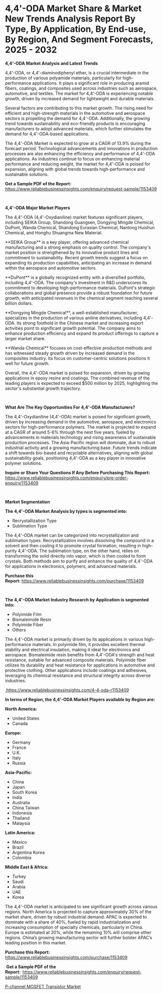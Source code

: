 <p><h1>4,4'-ODA Market Share & Market New Trends Analysis Report By Type, By Application, By End-use, By Region, And Segment Forecasts, 2025 - 2032</h1></p><p><strong>4,4'-ODA Market Analysis and Latest Trends</strong></p>
<p><p>4,4'-ODA, or 4,4'-diaminodiphenyl ether, is a crucial intermediate in the production of various polyamide materials, particularly for high-performance applications. It plays a significant role in producing aramid fibers, coatings, and composites used across industries such as aerospace, automotive, and textiles. The market for 4,4'-ODA is experiencing notable growth, driven by increased demand for lightweight and durable materials.</p><p>Several factors are contributing to this market growth. The rising need for efficient and high-strength materials in the automotive and aerospace sectors is propelling the demand for 4,4'-ODA. Additionally, the growing trend towards sustainability and eco-friendly products is encouraging manufacturers to adopt advanced materials, which further stimulates the demand for 4,4'-ODA-based applications.</p><p>The 4,4'-ODA Market is expected to grow at a CAGR of 13.9% during the forecast period. Technological advancements and innovations in production processes are also enhancing the efficiency and performance of 4,4'-ODA applications. As industries continue to focus on enhancing material performance and reducing weight, the market for 4,4'-ODA is poised for expansion, aligning with global trends towards high-performance and sustainable solutions.</p></p>
<p><strong>Get a Sample PDF of the Report:&nbsp;</strong> <a href="https://www.reliablebusinessinsights.com/enquiry/request-sample/1153409?utm_campaign=2274&utm_medium=2&utm_source=Github&utm_content=ia&utm_term=26032025&utm_id=44-oda">https://www.reliablebusinessinsights.com/enquiry/request-sample/1153409</a></p>
<p>&nbsp;</p>
<p><strong>4,4'-ODA Major Market Players</strong></p>
<p><p>The 4,4'-ODA (4,4'-Oxydianiline) market features significant players, including SEIKA Group, Shandong Guangsen, Dongying Mingde Chemical, DuPont, Wanda Chemical, Shandong Eurasian Chemical, Nantong Huishun Chemical, and Honghu Shuangma New Material. </p><p>**SEIKA Group** is a key player, offering advanced chemical manufacturing and a strong emphasis on quality control. The company's market position is strengthened by its innovative product lines and commitment to sustainability. Recent growth trends suggest a focus on expanding its production capabilities, anticipating an increase in demand within the aerospace and automotive sectors.</p><p>**DuPont** is a globally recognized entity with a diversified portfolio, including 4,4'-ODA. The company's investment in R&D underscores its commitment to developing high-performance materials. DuPont's strategic collaborations and global presence provide a robust foundation for future growth, with anticipated revenues in the chemical segment reaching several billion dollars.</p><p>**Dongying Mingde Chemical**, a well-established manufacturer, specializes in the production of various aniline derivatives, including 4,4'-ODA. Its strong foothold in the Chinese market and increasing export activities point to significant growth potential. The company aims to enhance production efficiency and expand its product offerings to capture a larger market share.</p><p>**Wanda Chemical** focuses on cost-effective production methods and has witnessed steady growth driven by increased demand in the composites industry. Its focus on customer-centric solutions positions it well for future growth.</p><p>Overall, the 4,4'-ODA market is poised for expansion, driven by growing applications in epoxy resins and coatings. The combined revenue of the leading players is expected to exceed $500 million by 2025, highlighting the sector's substantial growth trajectory.</p></p>
<p>&nbsp;</p>
<p><strong>What Are The Key Opportunities For 4,4'-ODA Manufacturers?</strong></p>
<p><p>The 4,4'-Oxydianiline (4,4'-ODA) market is poised for significant growth, driven by increasing demand in the automotive, aerospace, and electronics sectors for high-performance polymers. The market is projected to expand at a CAGR of around 5-6% through the next five years, fueled by advancements in materials technology and rising awareness of sustainable production processes. The Asia-Pacific region will dominate, due to robust industrial activity and a growing manufacturing base. Future trends indicate a shift towards bio-based and recyclable alternatives, aligning with global sustainability goals, positioning 4,4'-ODA as a key player in innovative polymer solutions.</p></p>
<p><strong>Inquire or Share Your Questions If Any Before Purchasing This Report:</strong> <a href="https://www.reliablebusinessinsights.com/enquiry/pre-order-enquiry/1153409?utm_campaign=2274&utm_medium=2&utm_source=Github&utm_content=ia&utm_term=26032025&utm_id=44-oda">https://www.reliablebusinessinsights.com/enquiry/pre-order-enquiry/1153409</a></p>
<p>&nbsp;</p>
<p><strong>Market Segmentation</strong></p>
<p><strong>The 4,4'-ODA Market Analysis by types is segmented into:</strong></p>
<p><ul><li>Recrystallization Type</li><li>Sublimation Type</li></ul></p>
<p><p>The 4,4'-ODA market can be categorized into recrystallization and sublimation types. Recrystallization involves dissolving the compound in a solvent and then cooling it to promote crystal formation, resulting in high-purity 4,4'-ODA. The sublimation type, on the other hand, relies on transforming the solid directly into vapor, which is then cooled to form crystals. Both methods aim to purify and enhance the quality of 4,4'-ODA for applications in electronics, polymers, and advanced materials.</p></p>
<p><strong>Purchase this Report:&nbsp;</strong><a href="https://www.reliablebusinessinsights.com/purchase/1153409?utm_campaign=2274&utm_medium=2&utm_source=Github&utm_content=ia&utm_term=26032025&utm_id=44-oda">https://www.reliablebusinessinsights.com/purchase/1153409</a></p>
<p>&nbsp;</p>
<p><strong>The 4,4'-ODA Market Industry Research by Application is segmented into:</strong></p>
<p><ul><li>Polyimide Film</li><li>Bismaleimide Resin</li><li>Polyimide Fiber</li><li>Others</li></ul></p>
<p><p>The 4,4'-ODA market is primarily driven by its applications in various high-performance materials. In polyimide film, it provides excellent thermal stability and electrical insulation, making it ideal for electronics and aerospace. Bismaleimide resin benefits from 4,4'-ODA's strength and heat resistance, suitable for advanced composite materials. Polyimide fiber utilizes its durability and heat resistance for applications in automotive and protective clothing. Other applications include coatings and adhesives, leveraging its chemical resistance and structural integrity across diverse industries.</p></p>
<p><a href="https://www.reliablebusinessinsights.com/4-4-oda-r1153409?utm_campaign=2274&utm_medium=2&utm_source=Github&utm_content=ia&utm_term=26032025&utm_id=44-oda">&nbsp;https://www.reliablebusinessinsights.com/4-4-oda-r1153409</a></p>
<p><strong>In terms of Region, the 4,4'-ODA Market Players available by Region are:</strong></p>
<p>
    <p> <strong> North America: </strong>
        <ul>
            <li>United States</li>
            <li>Canada</li>
        </ul>
        </p> 
    <p> <strong> Europe: </strong>
        <ul>
            <li>Germany</li>
            <li>France</li>
            <li>U.K.</li>
            <li>Italy</li>
            <li>Russia</li>
        </ul>
        </p> 
    <p> <strong> Asia-Pacific: </strong>
        <ul>
            <li>China</li>
            <li>Japan</li>
            <li>South Korea</li>
            <li>India</li>
            <li>Australia</li>
            <li>China Taiwan</li>
            <li>Indonesia</li>
            <li>Thailand</li>
            <li>Malaysia</li>
        </ul>
        </p> 
    <p> <strong> Latin America: </strong>
        <ul>
            <li>Mexico</li>
            <li>Brazil</li>
            <li>Argentina Korea</li>
            <li>Colombia</li>
        </ul>
        </p> 
    <p> <strong> Middle East & Africa: </strong>
        <ul>
            <li>Turkey</li>
            <li>Saudi</li>
            <li>Arabia</li>
            <li>UAE</li>
            <li>Korea</li>
        </ul>
    </p>
    </p>
<p><p>The 4,4'-ODA market is anticipated to see significant growth across various regions. North America is projected to capture approximately 30% of the market share, driven by robust industrial demand. APAC is expected to dominate with a share of 40%, fueled by rapid industrialization and increasing consumption of specialty chemicals, particularly in China. Europe is estimated at 20%, while the remaining 10% will comprise other regions. China’s growing manufacturing sector will further bolster APAC’s leading position in this market.</p></p>
<p><strong>Purchase this Report: </strong><a href="https://www.reliablebusinessinsights.com/purchase/1153409?utm_campaign=2274&utm_medium=2&utm_source=Github&utm_content=ia&utm_term=26032025&utm_id=44-oda">https://www.reliablebusinessinsights.com/purchase/1153409</a></p>
<p>&nbsp;<strong>Get a Sample PDF of the Report:&nbsp;&nbsp;</strong><a href="https://www.reliablebusinessinsights.com/enquiry/request-sample/1153409?utm_campaign=2274&utm_medium=2&utm_source=Github&utm_content=ia&utm_term=26032025&utm_id=44-oda">https://www.reliablebusinessinsights.com/enquiry/request-sample/1153409</a></p>
<p><strong></strong></p>
<p><p><a href="https://github.com/AngelaWalsh696/Market-Research-Report-List-2/blob/main/p-channel-mosfet-transistor-market.md?utm_campaign=2274&utm_medium=2&utm_source=Github&utm_content=ia&utm_term=26032025&utm_id=44-oda">P-channel MOSFET Transistor Market</a></p></p>